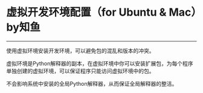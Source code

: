 # 虚拟开发环境配置（for Ubuntu & Mac）by知鱼

---

使用虚拟环境安装开发环境，可以避免包的混乱和版本的冲突。

虚拟环境是Python解释器的副本，在虚拟环境中你可以安装扩展包，为每个程序单独创建的虚拟环境，可以保证程序只能访问虚拟环境中的包。

不会影响系统中安装的全局Python解释器，从而保证全局解释器的整洁。


